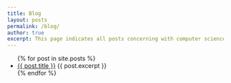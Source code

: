 ```yaml
---
title: Blog
layout: posts
permalink: /blog/
author: true
excerpt: This page indicates all posts concerning with computer science and with the major interests in artificial intelligence.
---
```


<ul>
  {% for post in site.posts %}
    <li>
      <a href="{{ post.url }}">{{ post.title }}</a>
      {{ post.excerpt }}
    </li>
  {% endfor %}
</ul>
